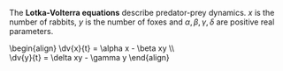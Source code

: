 The **Lotka-Volterra equations** describe predator-prey dynamics. $x$ is the number of rabbits, $y$ is the number of foxes and $\alpha, \beta, \gamma, \delta$ are positive real parameters.

\begin{align}
\dv{x}{t} = \alpha x - \beta xy \\\\\
\dv{y}{t} = \delta xy - \gamma y
\end{align}
